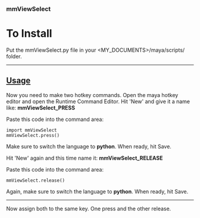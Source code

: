 ### mmViewSelect #

# To Install #

Put the mmViewSelect.py file in your <MY_DOCUMENTS>/maya/scripts/ folder.
***
**[Usage](#usage)**
---

Now you need to make two hotkey commands.
Open the maya hotkey editor and open the Runtime Command Editor.
Hit 'New' and give it a name like:
<b>mmViewSelect_PRESS</b>

Paste this code into the command area:
```
import mmViewSelect
mmViewSelect.press()
```
Make sure to switch the language to <b>python</b>.
When ready, hit Save.

Hit 'New' again and this time name it:
<b>mmViewSelect_RELEASE</b>

Paste this code into the command area:
```
mmViewSelect.release()
```
Again, make sure to switch the language to <b>python</b>.
When ready, hit Save.

---

Now assign both to the same key. One press and the other release.


